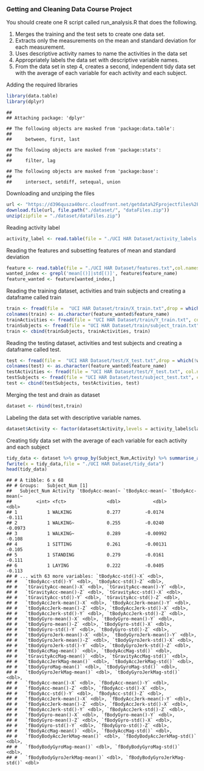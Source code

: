 ### Getting and Cleaning Data Course Project

You should create one R script called run\_analysis.R that does the
following.

1.  Merges the training and the test sets to create one data set.  
2.  Extracts only the measurements on the mean and standard deviation
    for each measurement.  
3.  Uses descriptive activity names to name the activities in the data
    set  
4.  Appropriately labels the data set with descriptive variable names.  
5.  From the data set in step 4, creates a second, independent tidy data
    set with the average of each variable for each activity and each
    subject.

Adding the required libraries

``` r
library(data.table)
library(dplyr)
```

    ## 
    ## Attaching package: 'dplyr'

    ## The following objects are masked from 'package:data.table':
    ## 
    ##     between, first, last

    ## The following objects are masked from 'package:stats':
    ## 
    ##     filter, lag

    ## The following objects are masked from 'package:base':
    ## 
    ##     intersect, setdiff, setequal, union

Downloading and unziping the files

``` r
url <- "https://d396qusza40orc.cloudfront.net/getdata%2Fprojectfiles%2FUCI%20HAR%20Dataset.zip"
download.file(url, file.path("./dataset/", "dataFiles.zip"))
unzip(zipfile = "./dataset/dataFiles.zip")
```

Reading activity label

``` r
activity_label <- read.table(file = "./UCI HAR Dataset/activity_labels.txt", col.names = c("class","activity_name"))
```

Reading the features and subsetting features of mean and standard
deviation

``` r
feature <- read.table(file = "./UCI HAR Dataset/features.txt",col.names = c("index","feature_name"))
wanted_index <- grepl('mean[()]|std[()]', feature$feature_name)
feature_wanted <- feature[wanted_index,]
```

Reading the training dataset, activities and train subjects and creating
a dataframe called train

``` r
train <- fread(file =  "UCI HAR Dataset/train/X_train.txt",drop = which(!wanted_index))
colnames(train) <- as.character(feature_wanted$feature_name)
trainActivities <- fread(file = "UCI HAR Dataset/train/Y_train.txt", col.names = c("Activity"))
trainSubjects <- fread(file = "UCI HAR Dataset/train/subject_train.txt", col.names = c("Subject_Num"))
train <- cbind(trainSubjects, trainActivities, train)
```

Reading the testing dataset, activities and test subjects and creating a
dataframe called test.

``` r
test <- fread(file =  "UCI HAR Dataset/test/X_test.txt",drop = which(!wanted_index))
colnames(test) <- as.character(feature_wanted$feature_name)
testActivities <- fread(file = "UCI HAR Dataset/test/Y_test.txt", col.names = c("Activity"))
testSubjects <- fread(file = "UCI HAR Dataset/test/subject_test.txt", col.names = c("Subject_Num"))
test <- cbind(testSubjects, testActivities, test)
```

Merging the test and drain as dataset

``` r
dataset <- rbind(test,train)
```

Labeling the data set with descriptive variable names.

``` r
dataset$Activity <- factor(dataset$Activity,levels = activity_label$class, labels = activity_label$activity_name)
```

Creating tidy data set with the average of each variable for each
activity and each subject

``` r
tidy_data <- dataset %>% group_by(Subject_Num,Activity) %>% summarise_all(.funs = mean)
fwrite(x = tidy_data,file = "./UCI HAR Dataset/tidy_data")
head(tidy_data)
```

    ## # A tibble: 6 x 68
    ## # Groups:   Subject_Num [1]
    ##   Subject_Num Activity `tBodyAcc-mean(~ `tBodyAcc-mean(~ `tBodyAcc-mean(~
    ##         <int> <fct>               <dbl>            <dbl>            <dbl>
    ## 1           1 WALKING             0.277         -0.0174           -0.111 
    ## 2           1 WALKING~            0.255         -0.0240           -0.0973
    ## 3           1 WALKING~            0.289         -0.00992          -0.108 
    ## 4           1 SITTING             0.261         -0.00131          -0.105 
    ## 5           1 STANDING            0.279         -0.0161           -0.111 
    ## 6           1 LAYING              0.222         -0.0405           -0.113 
    ## # ... with 63 more variables: `tBodyAcc-std()-X` <dbl>,
    ## #   `tBodyAcc-std()-Y` <dbl>, `tBodyAcc-std()-Z` <dbl>,
    ## #   `tGravityAcc-mean()-X` <dbl>, `tGravityAcc-mean()-Y` <dbl>,
    ## #   `tGravityAcc-mean()-Z` <dbl>, `tGravityAcc-std()-X` <dbl>,
    ## #   `tGravityAcc-std()-Y` <dbl>, `tGravityAcc-std()-Z` <dbl>,
    ## #   `tBodyAccJerk-mean()-X` <dbl>, `tBodyAccJerk-mean()-Y` <dbl>,
    ## #   `tBodyAccJerk-mean()-Z` <dbl>, `tBodyAccJerk-std()-X` <dbl>,
    ## #   `tBodyAccJerk-std()-Y` <dbl>, `tBodyAccJerk-std()-Z` <dbl>,
    ## #   `tBodyGyro-mean()-X` <dbl>, `tBodyGyro-mean()-Y` <dbl>,
    ## #   `tBodyGyro-mean()-Z` <dbl>, `tBodyGyro-std()-X` <dbl>,
    ## #   `tBodyGyro-std()-Y` <dbl>, `tBodyGyro-std()-Z` <dbl>,
    ## #   `tBodyGyroJerk-mean()-X` <dbl>, `tBodyGyroJerk-mean()-Y` <dbl>,
    ## #   `tBodyGyroJerk-mean()-Z` <dbl>, `tBodyGyroJerk-std()-X` <dbl>,
    ## #   `tBodyGyroJerk-std()-Y` <dbl>, `tBodyGyroJerk-std()-Z` <dbl>,
    ## #   `tBodyAccMag-mean()` <dbl>, `tBodyAccMag-std()` <dbl>,
    ## #   `tGravityAccMag-mean()` <dbl>, `tGravityAccMag-std()` <dbl>,
    ## #   `tBodyAccJerkMag-mean()` <dbl>, `tBodyAccJerkMag-std()` <dbl>,
    ## #   `tBodyGyroMag-mean()` <dbl>, `tBodyGyroMag-std()` <dbl>,
    ## #   `tBodyGyroJerkMag-mean()` <dbl>, `tBodyGyroJerkMag-std()` <dbl>,
    ## #   `fBodyAcc-mean()-X` <dbl>, `fBodyAcc-mean()-Y` <dbl>,
    ## #   `fBodyAcc-mean()-Z` <dbl>, `fBodyAcc-std()-X` <dbl>,
    ## #   `fBodyAcc-std()-Y` <dbl>, `fBodyAcc-std()-Z` <dbl>,
    ## #   `fBodyAccJerk-mean()-X` <dbl>, `fBodyAccJerk-mean()-Y` <dbl>,
    ## #   `fBodyAccJerk-mean()-Z` <dbl>, `fBodyAccJerk-std()-X` <dbl>,
    ## #   `fBodyAccJerk-std()-Y` <dbl>, `fBodyAccJerk-std()-Z` <dbl>,
    ## #   `fBodyGyro-mean()-X` <dbl>, `fBodyGyro-mean()-Y` <dbl>,
    ## #   `fBodyGyro-mean()-Z` <dbl>, `fBodyGyro-std()-X` <dbl>,
    ## #   `fBodyGyro-std()-Y` <dbl>, `fBodyGyro-std()-Z` <dbl>,
    ## #   `fBodyAccMag-mean()` <dbl>, `fBodyAccMag-std()` <dbl>,
    ## #   `fBodyBodyAccJerkMag-mean()` <dbl>, `fBodyBodyAccJerkMag-std()` <dbl>,
    ## #   `fBodyBodyGyroMag-mean()` <dbl>, `fBodyBodyGyroMag-std()` <dbl>,
    ## #   `fBodyBodyGyroJerkMag-mean()` <dbl>, `fBodyBodyGyroJerkMag-std()` <dbl>
